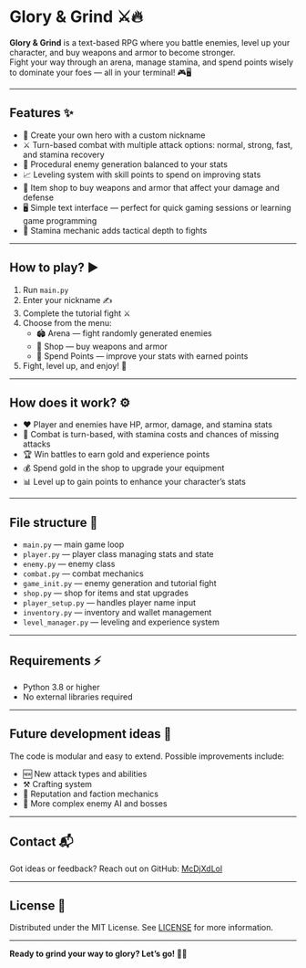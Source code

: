 # Glory & Grind ⚔️🔥

**Glory & Grind** is a text-based RPG where you battle enemies, level up your character, and buy weapons and armor to become stronger.  
Fight your way through an arena, manage stamina, and spend points wisely to dominate your foes — all in your terminal! 🎮🖥️

---

## Features ✨

- 👤 Create your own hero with a custom nickname  
- ⚔️ Turn-based combat with multiple attack options: normal, strong, fast, and stamina recovery  
- 🐉 Procedural enemy generation balanced to your stats  
- 📈 Leveling system with skill points to spend on improving stats  
- 🛒 Item shop to buy weapons and armor that affect your damage and defense  
- 🖥️ Simple text interface — perfect for quick gaming sessions or learning game programming  
- 🔋 Stamina mechanic adds tactical depth to fights  

---

## How to play? ▶️

1. Run `main.py`  
2. Enter your nickname ✍️  
3. Complete the tutorial fight ⚔️  
4. Choose from the menu:  
   - 🏟️ Arena — fight randomly generated enemies  
   - 🛒 Shop — buy weapons and armor  
   - 🎯 Spend Points — improve your stats with earned points  
5. Fight, level up, and enjoy! 🎉

---

## How does it work? ⚙️

- ❤️ Player and enemies have HP, armor, damage, and stamina stats  
- 🔄 Combat is turn-based, with stamina costs and chances of missing attacks  
- 🏆 Win battles to earn gold and experience points  
- 💰 Spend gold in the shop to upgrade your equipment  
- 📊 Level up to gain points to enhance your character’s stats  

---

## File structure 📂

- `main.py` — main game loop  
- `player.py` — player class managing stats and state  
- `enemy.py` — enemy class  
- `combat.py` — combat mechanics  
- `game_init.py` — enemy generation and tutorial fight  
- `shop.py` — shop for items and stat upgrades  
- `player_setup.py` — handles player name input  
- `inventory.py` — inventory and wallet management  
- `level_manager.py` — leveling and experience system  

---

## Requirements ⚡

- Python 3.8 or higher  
- No external libraries required  

---

## Future development ideas 🚀

The code is modular and easy to extend. Possible improvements include:  
- 🆕 New attack types and abilities  
- ⚒️ Crafting system  
- 🤝 Reputation and faction mechanics  
- 🧠 More complex enemy AI and bosses  

---

## Contact 📬

Got ideas or feedback? Reach out on GitHub: [McDjXdLol](https://github.com/McDjXdLol)

---

## License 📄
Distributed under the MIT License. See [LICENSE](LICENSE) for more information.

---

**Ready to grind your way to glory? Let’s go! 💪🔥**
